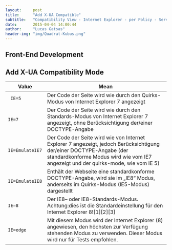 ```yaml
---
layout:     post
title:      "Add X-UA Compatible"
subtitle:   "Compatibility View - Internet Explorer - per Policy - Server Based"
date:       2015-04-04 14:00:44
author:     "Lucas Gatsas"
header-img: "img/Quadrat-Kubus.png"
---
```


<h2 class="section-heading"><strong> Front-End Development</strong> </h2>
<h2 class="section-heading">Add X-UA Compatibility Mode</h2>


<table class="table">
        <thead>
          <tr>
            <th>Value</th>
            <th id="fadeout-1">Mean</th>
          </tr>
        </thead>
        <tbody>
          <tr>
            <td> <code> IE=5 </code></td>
            <td id="fadeout-1">Der Code der Seite wird wie durch den Quirks-Modus von Internet Explorer 7 angezeigt </td>
          </tr>
          <tr>
            <td><code>IE=7</code></td>
            <td id="fadeout-1">Der Code der Seite wird wie durch den Standards-Modus von Internet Explorer 7 angezeigt, ohne Berücksichtigung der/einer DOCTYPE-Angabe</td>
          </tr>
          <tr>
            <td><code>IE=EmulateIE7</code></td>
            <td id="fadeout-1">Der Code der Seite wird wie von Internet Explorer 7 angezeigt, jedoch Berücksichtigung der/einer DOCTYPE-Angabe (der standardkonforme Modus wird wie vom IE7 angezeigt und der quirks-mode, wie vom IE 5)</td>
          </tr>
               <tr>
            <td><code>IE=EmulateIE8</code></td>
            <td id="fadeout-1">Enthält der Webseite eine standardkonforme DOCTYPE-Angabe, wird sie im „IE8“ Modus, anderseits im Quirks-Modus (IE5-Modus) dargestellt</td>
          </tr>
                        <tr>
            <td><code>IE=8</code></td>
            <td id="fadeout-1">Der IE8– oder IE8-Standards-Modus. Achtung:dies ist die Standardeinstellung für den Internet Explorer 8![1][2][3]</td>
          </tr>
                       <tr>
            <td><code>IE=edge</code></td>
            <td id="fadeout-1">Mit diesem Modus wird der Internet Explorer (8) angewiesen, den höchsten zur Verfügung stehenden Modus zu verwenden. Dieser Modus wird nur für Tests empfohlen.</td>
          </tr>
        </tbody>
      </table>
<!--
<table class="table">
        <thead>
          <tr>
            <th>Value</th>
            <th id="fadeout-1">Mean</th>
          </tr>
        </thead>
        <tbody>
          <tr>
            <td> <code> IE=5 </code></td>
            <td id="fadeout-1">Der Code der Seite wird wie durch den Quirks-Modus von Internet Explorer 7 angezeigt </td>
          </tr>
          <tr>
            <td><code>IE=7</code></td>
            <td id="fadeout-1">Der Code der Seite wird wie durch den Standards-Modus von Internet Explorer 7 angezeigt, ohne Berücksichtigung der/einer DOCTYPE-Angabe</td>
          </tr>
          <tr>
            <td><code>IE=EmulateIE7</code></td>
            <td id="fadeout-1">Der Code der Seite wird wie von Internet Explorer 7 angezeigt, jedoch Berücksichtigung der/einer DOCTYPE-Angabe (der standardkonforme Modus wird wie vom IE7 angezeigt und der quirks-mode, wie vom IE 5)</td>
          </tr>
               <tr>
            <td><code>IE=EmulateIE8</code></td>
            <td id="fadeout-1">Enthält der Webseite eine standardkonforme DOCTYPE-Angabe, wird sie im „IE8“ Modus, anderseits im Quirks-Modus (IE5-Modus) dargestellt</td>
          </tr>
                        <tr>
            <td><code>IE=8</code></td>
            <td id="fadeout-1">Der IE8– oder IE8-Standards-Modus. Achtung:dies ist die Standardeinstellung für den Internet Explorer 8![1][2][3]</td>
          </tr>
                       <tr>
            <td><code>IE=edge</code></td>
            <td id="fadeout-1">Mit diesem Modus wird der Internet Explorer (8) angewiesen, den höchsten zur Verfügung stehenden Modus zu verwenden. Dieser Modus wird nur für Tests empfohlen.</td>
          </tr>
        </tbody>
      </table>


-->

For individual websites a corresponding meta element can be recorded in the head section of the page. Note: this element must be in the header above all other elements. The only exception is the title element and other meta-elements

      

      <code> meta http-equiv="X-UA-Compatible" content="IE=8" /> </code>




<h2 class="section-heading"><strong> Javascript</strong> </h2>
<h2 class="section-heading"> Internet Explorer 8 - Microsoft</h2>



<div style="overflow:auto; height=200; width=100%;">
<pre style="color:black;background:white;"><pre>

var IE = null;

if (window.navigator.appName == "Microsoft Internet Explorer") {
	
	if (document.documentMode) {

		// Internet Explorer 8

		IE = document.documentMode; // documentMode = 8

		} else {


			// Internet Explorer 5-7

				IE = 5; //setzt the Quirks-Modus

					if (document.compatMode) {
	
			if (document.compatMode == "CSS1Compat")


			IE = 7; IE7 Modus

			}
		}
	}
}
</pre></pre></div>

<blockquote>
	"For every Developer is the Internet Explorer from Microsoft the badest Explorer of all the Time.! - Word -"
</blockquote>